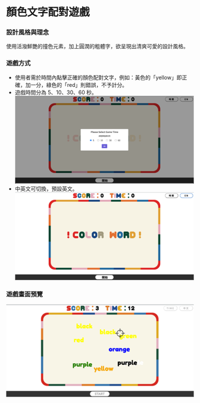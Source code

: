 # 顏色文字配對遊戲
### 設計風格與理念
使用活潑鮮艷的撞色元素，加上圓潤的粗體字，欲呈現出清爽可愛的設計風格。
### 遊戲方式
- 使用者需於時間內點擊正確的顏色配對文字，例如：黃色的「yellow」即正確，加一分，綠色的「red」則錯誤，不予計分。
- 遊戲時間分為 5、10、30、60 秒。
![image](https://github.com/wdaweb/jq_zombie-iiQvQii/blob/master/img/time.png)
- 中英文可切換，預設英文。
![image](https://github.com/wdaweb/jq_zombie-iiQvQii/blob/master/img/chinese.png)
### 遊戲畫面預覽
![image](https://github.com/wdaweb/jq_zombie-iiQvQii/blob/master/img/game.png)



